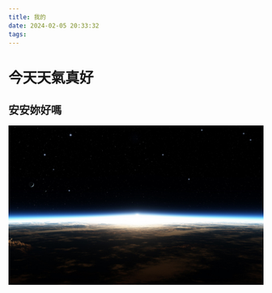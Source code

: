 ```yaml
---
title: 我的
date: 2024-02-05 20:33:32
tags:
---
```


# 今天天氣真好

<!-- more -->

## 安安妳好嗎

![](/css/images/banner2.jpg)
